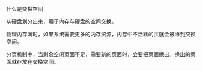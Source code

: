 什么是交换空间

从硬盘划分出来，用于内存与硬盘的空间交换。

物理内存满时，如果系统需要更多的内存资源，内存中不活跃的页就会被移到交换空间。

分页机制中，当剩余空闲页面不足，需要新的页面时，会要把页面换出。换出的页面就存放在交换空间。